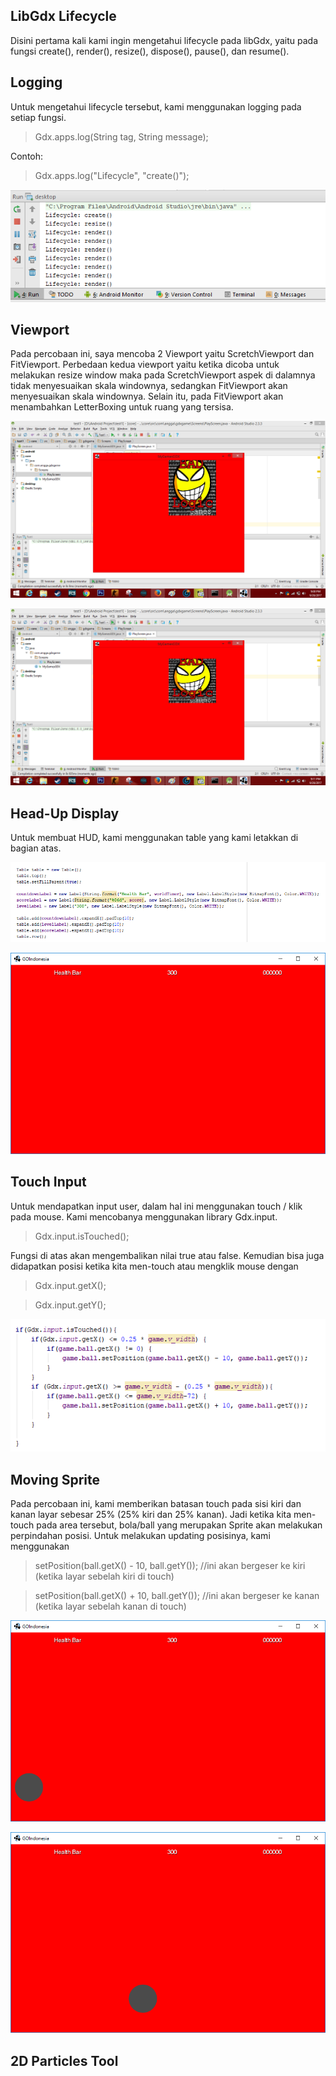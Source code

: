 ## LibGdx Lifecycle
Disini pertama kali kami ingin mengetahui lifecycle pada libGdx, yaitu pada fungsi create(), render(), resize(), dispose(), pause(), dan resume().

## Logging
Untuk mengetahui lifecycle tersebut, kami menggunakan logging pada setiap fungsi. 
> Gdx.apps.log(String tag, String message);

Contoh:

> Gdx.apps.log("Lifecycle", "create()");

![alt text](https://github.com/ardiansyah97/MobileComputing/raw/master/img/lifecycle.PNG "LibGDX Lifecycle")

## Viewport
Pada percobaan ini, saya mencoba 2 Viewport yaitu ScretchViewport dan FitViewport. Perbedaan kedua viewport yaitu ketika dicoba untuk melakukan resize window maka pada ScretchViewport aspek di dalamnya tidak menyesuaikan skala windownya, sedangkan FitViewport akan menyesuaikan skala windownya. Selain itu, pada FitViewport akan menambahkan LetterBoxing untuk ruang yang tersisa.

![alt text](https://github.com/ardiansyah97/MobileComputing/raw/master/img/scretch.png "Scretch Viewport")

![alt text](https://github.com/ardiansyah97/MobileComputing/raw/master/img/fit.png "Fit Viewport")

## Head-Up Display
Untuk membuat HUD, kami menggunakan table yang kami letakkan di bagian atas.

![alt text](https://github.com/ardiansyah97/MobileComputing/raw/master/img/table_top.png "Table")

![alt text](https://github.com/ardiansyah97/MobileComputing/raw/master/img/hud.png "HUD")

## Touch Input
Untuk mendapatkan input user, dalam hal ini menggunakan touch / klik pada mouse. Kami mencobanya menggunakan library Gdx.input. 
>Gdx.input.isTouched(); 

Fungsi di atas akan mengembalikan nilai true atau false. Kemudian bisa juga didapatkan posisi ketika kita men-touch atau mengklik mouse dengan
>Gdx.input.getX();

>Gdx.input.getY();

![alt text](https://github.com/ardiansyah97/MobileComputing/raw/master/img/input.png "Touch Input")

## Moving Sprite
Pada percobaan ini, kami memberikan batasan touch pada sisi kiri dan kanan layar sebesar 25% (25% kiri dan 25% kanan). Jadi ketika kita men-touch pada area tersebut, bola/ball yang merupakan Sprite akan melakukan perpindahan posisi. Untuk melakukan updating posisinya, kami menggunakan
>setPosition(ball.getX() - 10, ball.getY()); //ini akan bergeser ke kiri (ketika layar sebelah kiri di touch)

>setPosition(ball.getX() + 10, ball.getY()); //ini akan bergeser ke kanan (ketika layar sebelah kanan di touch)

![alt text](https://github.com/ardiansyah97/MobileComputing/raw/master/img/before_move.png "Before Clicked/Touched")

![alt text](https://github.com/ardiansyah97/MobileComputing/raw/master/img/move.png "After Clicked/Touched")

## 2D Particles Tool
